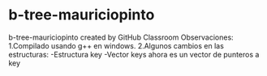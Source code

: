 # b-tree-mauriciopinto
b-tree-mauriciopinto created by GitHub Classroom
Observaciones:
  1.Compilado usando g++ en windows.
  2.Algunos cambios en las estructuras:
    -Estructura key
    -Vector keys ahora es un vector de punteros a key

